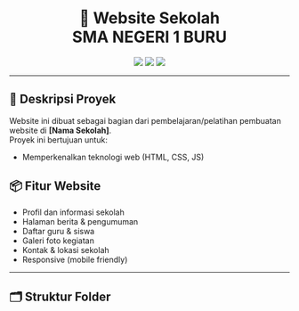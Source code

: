 <h1 align="center">
  🌟 Website Sekolah <br> SMA NEGERI 1 BURU
</h1>

<p align="center">
  <img src="https://img.shields.io/badge/Web-Project-blue" />
  <img src="https://img.shields.io/badge/Made%20with-HTML%20%7C%20CSS%20%7C%20JS-orange" />
  <img src="https://img.shields.io/badge/License-MIT-brightgreen" />
</p>

---

## 🎯 Deskripsi Proyek

Website ini dibuat sebagai bagian dari pembelajaran/pelatihan pembuatan website di <b>[Nama Sekolah]</b>.  
Proyek ini bertujuan untuk:
- Memperkenalkan teknologi web (HTML, CSS, JS)


## 📦 Fitur Website

- Profil dan informasi sekolah
- Halaman berita & pengumuman
- Daftar guru & siswa
- Galeri foto kegiatan
- Kontak & lokasi sekolah
- Responsive (mobile friendly)

---

## 🗂️ Struktur Folder

